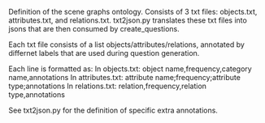 Definition of the scene graphs ontology.
Consists of 3 txt files: objects.txt, attributes.txt, and relations.txt.
txt2json.py translates these txt files into jsons that are then consumed by create_questions.

Each txt file consists of a list objects/attributes/relations, annotated by differnet labels that are used during question generation.

Each line is formatted as: 
In objects.txt: object name,frequency,category name,annotations
In attributes.txt: attribute name;frequency;attribute type;annotations
In relations.txt: relation,frequency,relation type,annotations

See txt2json.py for the definition of specific extra annotations. 
